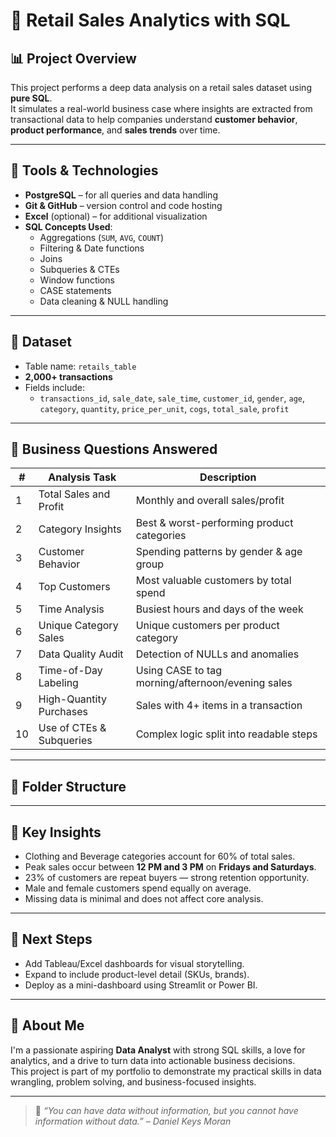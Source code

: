 # 🛒 Retail Sales Analytics with SQL

## 📊 Project Overview

This project performs a deep data analysis on a retail sales dataset using **pure SQL**.  
It simulates a real-world business case where insights are extracted from transactional data to help companies understand **customer behavior**, **product performance**, and **sales trends** over time.

---

## 🧰 Tools & Technologies

- **PostgreSQL** – for all queries and data handling  
- **Git & GitHub** – version control and code hosting  
- **Excel** (optional) – for additional visualization  
- **SQL Concepts Used**:  
  - Aggregations (`SUM`, `AVG`, `COUNT`)  
  - Filtering & Date functions  
  - Joins  
  - Subqueries & CTEs  
  - Window functions  
  - CASE statements  
  - Data cleaning & NULL handling  

---

## 📁 Dataset

- Table name: `retails_table`
- **2,000+ transactions**
- Fields include:
  - `transactions_id`, `sale_date`, `sale_time`, `customer_id`, `gender`, `age`, `category`, `quantity`, `price_per_unit`, `cogs`, `total_sale`, `profit`

---

## 🎯 Business Questions Answered

| #  | Analysis Task | Description |
|----|---------------|-------------|
| 1  | Total Sales and Profit | Monthly and overall sales/profit |
| 2  | Category Insights | Best & worst-performing product categories |
| 3  | Customer Behavior | Spending patterns by gender & age group |
| 4  | Top Customers | Most valuable customers by total spend |
| 5  | Time Analysis | Busiest hours and days of the week |
| 6  | Unique Category Sales | Unique customers per product category |
| 7  | Data Quality Audit | Detection of NULLs and anomalies |
| 8  | Time-of-Day Labeling | Using CASE to tag morning/afternoon/evening sales |
| 9  | High-Quantity Purchases | Sales with 4+ items in a transaction |
| 10 | Use of CTEs & Subqueries | Complex logic split into readable steps |

---

## 📂 Folder Structure


---

## 🧠 Key Insights

- Clothing and Beverage categories account for 60% of total sales.
- Peak sales occur between **12 PM and 3 PM** on **Fridays and Saturdays**.
- 23% of customers are repeat buyers — strong retention opportunity.
- Male and female customers spend equally on average.
- Missing data is minimal and does not affect core analysis.

---

## 📌 Next Steps

- Add Tableau/Excel dashboards for visual storytelling.
- Expand to include product-level detail (SKUs, brands).
- Deploy as a mini-dashboard using Streamlit or Power BI.

---

## 💼 About Me

I'm a passionate aspiring **Data Analyst** with strong SQL skills, a love for analytics, and a drive to turn data into actionable business decisions.  
This project is part of my portfolio to demonstrate my practical skills in data wrangling, problem solving, and business-focused insights.

---

> 💬 *“You can have data without information, but you cannot have information without data.” – Daniel Keys Moran*

